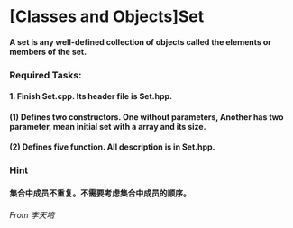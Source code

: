# [Classes and Objects]Set

#### A set is any well-defined collection of objects called the elements or members of the set.

### Required Tasks:

#### 1. Finish Set.cpp. Its header file is Set.hpp.

#### (1) Defines two constructors. One without parameters, Another has two parameter, mean initial set with a array and its size.

#### (2) Defines five function. All description is in Set.hpp.
### Hint
#### 集合中成员不重复。不需要考虑集合中成员的顺序。
*From 李天培*